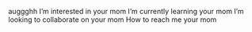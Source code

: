 auggghh
I’m interested in your mom
I’m currently learning your mom
I’m looking to collaborate on your mom
How to reach me your mom
